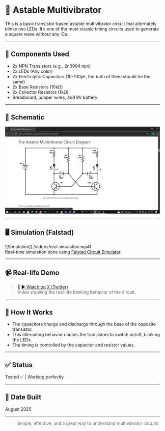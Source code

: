 # 🔁 Astable Multivibrator

This is a basic transistor-based astable multivibrator circuit that alternately blinks two LEDs. It’s one of the most classic timing circuits used to generate a square wave without any ICs.

---

## 🧰 Components Used
- 2x NPN Transistors (e.g., 2n3904 npn)
- 2x LEDs (Any color)
- 2x Electrolytic Capacitors (10-100µF, the both of them should be the same)
- 2x Base Resistors (10kΩ)
- 2x Collector Resistors (1kΩ)
- Breadboard, jumper wires, and 9V battery

---

## 📐 Schematic

![Schematic](./images/schematic.png)

---

## 🖥️ Simulation (Falstad)

![Simulation](./videos/real simulation.mp4)   
Real-time simulation done using [Falstad Circuit Simulator](https://falstad.com/circuit/)

---

## 📹 Real-life Demo

> 🔗 [▶ Watch on X (Twitter)](https://x.com/georgexlabs_/status/1953119502637453707)  
Video showing the real-life blinking behavior of the circuit.

---

## 🧠 How It Works

- The capacitors charge and discharge through the base of the opposite transistor.
- This alternating behavior causes the transistors to switch on/off, blinking the LEDs.
- The timing is controlled by the capacitor and resistor values.

---

## ✅ Status
Tested ✅ | Working perfectly

---

## 📅 Date Built
August 2025

---

> Simple, effective, and a great way to understand multivibrator circuits.

